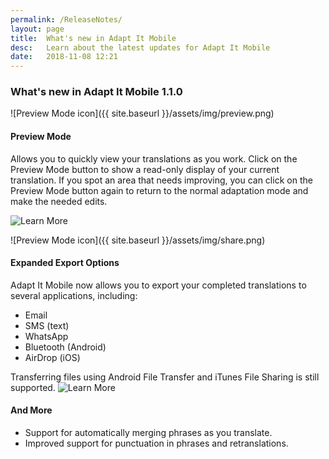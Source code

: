```yaml
---
permalink: /ReleaseNotes/
layout: page
title:  What's new in Adapt It Mobile
desc:   Learn about the latest updates for Adapt It Mobile
date:   2018-11-08 12:21
---
```


### What's new in Adapt It Mobile 1.1.0

![Preview Mode icon]({{ site.baseurl }}/assets/img/preview.png)

#### Preview Mode

Allows you to quickly view your translations as you work. Click on the Preview Mode button to show a read-only display of your current translation. If you spot an area that needs improving, you can click on the Preview Mode button again to return to the normal adaptation mode and make the needed edits.

![Learn More]()

![Preview Mode icon]({{ site.baseurl }}/assets/img/share.png)

#### Expanded Export Options

Adapt It Mobile now allows you to export your completed translations to several applications, including:

- Email
- SMS (text)
- WhatsApp
- Bluetooth (Android)
- AirDrop (iOS)

Transferring files using Android File Transfer and iTunes File Sharing is still supported. ![Learn More]()

#### And More

- Support for automatically merging phrases as you translate.
- Improved support for punctuation in phrases and retranslations.

